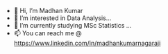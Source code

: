 - 👋 Hi, I’m Madhan Kumar
- 👀 I’m interested in Data Analysis...
- 🌱 I’m currently studying MSc Statistics ...
- 📫 You can reach me @ https://www.linkedin.com/in/madhankumarnagaraji

<!---
Madhan-analyst/Madhan-analyst is a ✨ special ✨ repository because its `README.md` (this file) appears on your GitHub profile.
You can click the Preview link to take a look at your changes.
--->
